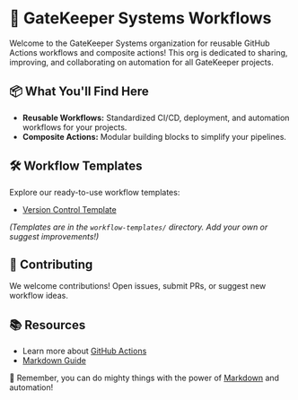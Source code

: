 # 🚦 GateKeeper Systems Workflows

Welcome to the GateKeeper Systems organization for reusable GitHub Actions workflows and composite actions! This org is dedicated to sharing, improving, and collaborating on automation for all GateKeeper projects.

## 📦 What You'll Find Here

- **Reusable Workflows:** Standardized CI/CD, deployment, and automation workflows for your projects.
- **Composite Actions:** Modular building blocks to simplify your pipelines.

## 🛠️ Workflow Templates

Explore our ready-to-use workflow templates:

- [Version Control Template](../workflow-templates/Global-Version.README.md)

*(Templates are in the `workflow-templates/` directory. Add your own or suggest improvements!)*

## 🤝 Contributing

We welcome contributions! Open issues, submit PRs, or suggest new workflow ideas.

## 📚 Resources

- Learn more about [GitHub Actions](https://docs.github.com/actions)
- [Markdown Guide](https://www.markdownguide.org/)

🧙 Remember, you can do mighty things with the power of [Markdown](https://docs.github.com/github/writing-on-github/getting-started-with-writing-and-formatting-on-github/basic-writing-and-formatting-syntax) and automation!
